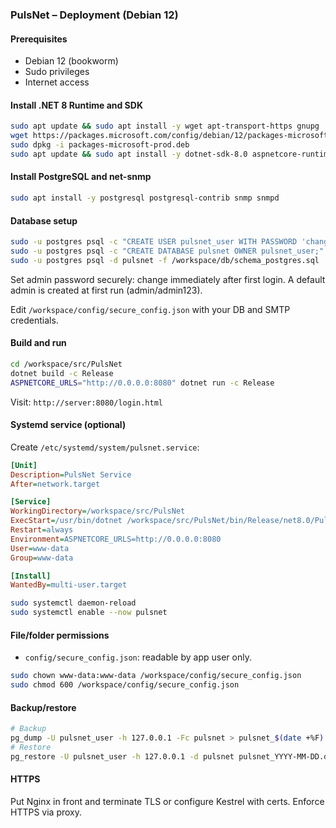 ### PulsNet – Deployment (Debian 12)

#### Prerequisites
- Debian 12 (bookworm)
- Sudo privileges
- Internet access

#### Install .NET 8 Runtime and SDK
```bash
sudo apt update && sudo apt install -y wget apt-transport-https gnupg
wget https://packages.microsoft.com/config/debian/12/packages-microsoft-prod.deb -O packages-microsoft-prod.deb
sudo dpkg -i packages-microsoft-prod.deb
sudo apt update && sudo apt install -y dotnet-sdk-8.0 aspnetcore-runtime-8.0
```

#### Install PostgreSQL and net-snmp
```bash
sudo apt install -y postgresql postgresql-contrib snmp snmpd
```

#### Database setup
```bash
sudo -u postgres psql -c "CREATE USER pulsnet_user WITH PASSWORD 'change_me';"
sudo -u postgres psql -c "CREATE DATABASE pulsnet OWNER pulsnet_user;"
sudo -u postgres psql -d pulsnet -f /workspace/db/schema_postgres.sql
```

Set admin password securely: change immediately after first login. A default admin is created at first run (admin/admin123).

Edit `/workspace/config/secure_config.json` with your DB and SMTP credentials.

#### Build and run
```bash
cd /workspace/src/PulsNet
dotnet build -c Release
ASPNETCORE_URLS="http://0.0.0.0:8080" dotnet run -c Release
```

Visit: `http://server:8080/login.html`

#### Systemd service (optional)
Create `/etc/systemd/system/pulsnet.service`:
```ini
[Unit]
Description=PulsNet Service
After=network.target

[Service]
WorkingDirectory=/workspace/src/PulsNet
ExecStart=/usr/bin/dotnet /workspace/src/PulsNet/bin/Release/net8.0/PulsNet.dll
Restart=always
Environment=ASPNETCORE_URLS=http://0.0.0.0:8080
User=www-data
Group=www-data

[Install]
WantedBy=multi-user.target
```
```bash
sudo systemctl daemon-reload
sudo systemctl enable --now pulsnet
```

#### File/folder permissions
- `config/secure_config.json`: readable by app user only.
```bash
sudo chown www-data:www-data /workspace/config/secure_config.json
sudo chmod 600 /workspace/config/secure_config.json
```

#### Backup/restore
```bash
# Backup
pg_dump -U pulsnet_user -h 127.0.0.1 -Fc pulsnet > pulsnet_$(date +%F).dump
# Restore
pg_restore -U pulsnet_user -h 127.0.0.1 -d pulsnet pulsnet_YYYY-MM-DD.dump
```

#### HTTPS
Put Nginx in front and terminate TLS or configure Kestrel with certs. Enforce HTTPS via proxy.

